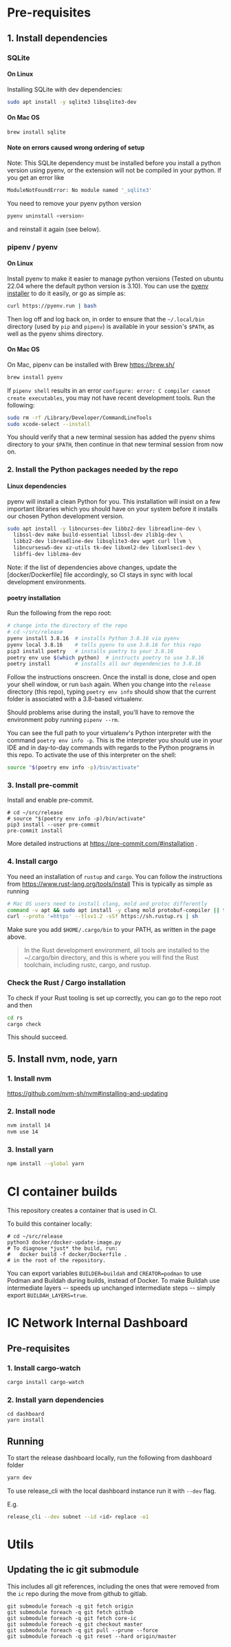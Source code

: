 # Pre-requisites

## 1. Install dependencies

### SQLite

#### On Linux

Installing SQLite with dev dependencies:

``` bash
sudo apt install -y sqlite3 libsqlite3-dev
```

#### On Mac OS

``` bash
brew install sqlite
```

#### Note on errors caused wrong ordering of setup

Note: This SQLite dependency must be installed before you install a python
version using pyenv, or the extension will not be compiled in your python. If 
you get an error like 

``` bash
ModuleNotFoundError: No module named '_sqlite3'
```

You need to remove your pyenv python version 

``` bash
pyenv uninstall <version>
```

and reinstall it again (see below).

### pipenv / pyenv

#### On Linux

Install pyenv to make it easier to manage python versions  (Tested on ubuntu
22.04 where the default python version is 3.10). You can use the [pyenv
installer](https://github.com/pyenv/pyenv-installer) to do it easily, or go
as simple as:

``` bash
curl https://pyenv.run | bash
```

Then log off and log back on, in order to ensure that the
`~/.local/bin` directory (used by `pip` and `pipenv`) is
available in your session's `$PATH`, as well as the pyenv
shims directory.

#### On Mac OS

On Mac, pipenv can be installed with Brew https://brew.sh/
```bash
brew install pyenv
```

If `pipenv shell` results in an error `configure: error: C compiler cannot create executables`,
you may not have recent development tools. Run the following:
```bash
sudo rm -rf /Library/Developer/CommandLineTools
sudo xcode-select --install
```

You should verify that a new terminal session has added
the pyenv shims directory to your `$PATH`, then continue
in that new terminal session from now on.

### 2. Install the Python packages needed by the repo


#### Linux dependencies

pyenv will install a clean Python for you.   This installation will
insist on a few important libraries which you should have on your
system before it installs our chosen Python development version.

```bash
sudo apt install -y libncurses-dev libbz2-dev libreadline-dev \
  libssl-dev make build-essential libssl-dev zlib1g-dev \
  libbz2-dev libreadline-dev libsqlite3-dev wget curl llvm \
  libncursesw5-dev xz-utils tk-dev libxml2-dev libxmlsec1-dev \
  libffi-dev liblzma-dev
```

Note: if the list of dependencies above changes, update the
[docker/Dockerfile] file accordingly, so CI stays in sync
with local development environments.

#### poetry installation

Run the following from the repo root:

```bash
# change into the directory of the repo
# cd ~/src/release
pyenv install 3.8.16  # installs Python 3.8.16 via pyenv
pyenv local 3.8.16    # tells pyenv to use 3.8.16 for this repo
pip3 install poetry   # installs poetry to your 3.8.16
poetry env use $(which python)  # instructs poetry to use 3.8.16
poetry install        # installs all our dependencies to 3.8.16
```

Follow the instructions onscreen.  Once the install is done,
close and open your shell window, or run `bash` again.
When you change into the `release` directory (this repo),
typing `poetry env info` should show that the current
folder is associated with a 3.8-based virtualenv.

Should problems arise during the install, you'll have to remove
the environment poby running `pipenv --rm`.

You can see the full path to your virtualenv's Python interpreter
with the command `poetry env info -p`.  This is the interpreter
you should use in your IDE and in day-to-day commands with regards
to the Python programs in this repo.  To activate the use of
this interpreter on the shell:

```bash
source "$(poetry env info -p)/bin/activate"
```

### 3. Install pre-commit

Install and enable pre-commit.

```
# cd ~/src/release
# source "$(poetry env info -p)/bin/activate"
pip3 install --user pre-commit
pre-commit install
```

More detailed instructions at https://pre-commit.com/#installation .

### 4. Install cargo

You need an installation of `rustup` and `cargo`. You can follow the instructions from https://www.rust-lang.org/tools/install
This is typically as simple as running
```sh
# Mac OS users need to install clang, mold and protoc differently
command -v apt && sudo apt install -y clang mold protobuf-compiler || true
curl --proto '=https' --tlsv1.2 -sSf https://sh.rustup.rs | sh
```

Make sure you add `$HOME/.cargo/bin` to your PATH, as written in the page above.
> In the Rust development environment, all tools are installed to the ~/.cargo/bin directory, and this is where you will find the Rust toolchain, including rustc, cargo, and rustup.

### Check the Rust / Cargo installation

To check if your Rust tooling is set up correctly, you can go to the repo root and then
```sh
cd rs
cargo check
```

This should succeed.

## 5. Install nvm, node, yarn

### 1. Install nvm

https://github.com/nvm-sh/nvm#installing-and-updating

### 2. Install node

```sh
nvm install 14
nvm use 14
```

### 3. Install yarn

```sh
npm install --global yarn
```

# CI container builds

This repository creates a container that is used in CI.

To build this container locally:

```
# cd ~/src/release
python3 docker/docker-update-image.py
# To diagnose *just* the build, run:
#   docker build -f docker/Dockerfile .
# in the root of the repository.
```

You can export variables `BUILDER=buildah` and `CREATOR=podman` to use
Podman and Buildah during builds, instead of Docker.  To make Buildah
use intermediate layers -- speeds up unchanged intermediate steps --
simply export `BUILDAH_LAYERS=true`.

# IC Network Internal Dashboard

## Pre-requisites 

### 1. Install cargo-watch

```sh
cargo install cargo-watch
```

### 2. Install yarn dependencies

```
cd dashboard
yarn install
```

## Running

To start the release dashboard locally, run the following from dashboard folder

```sh
yarn dev
```

To use release_cli with the local dashboard instance run it with `--dev` flag.

E.g.

```sh
release_cli --dev subnet --id <id> replace -o1
```

# Utils

## Updating the ic git submodule

This includes all git references, including the ones that were removed from the `ic` repo during the move from github to gitlab.
```
git submodule foreach -q git fetch origin
git submodule foreach -q git fetch github
git submodule foreach -q git fetch core-ic
git submodule foreach -q git checkout master
git submodule foreach -q git pull --prune --force
git submodule foreach -q git reset --hard origin/master
```

